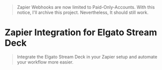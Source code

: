 > Zapier Webhooks are now limited to Paid-Only-Accounts. With this notice, I'll archive this project. Nevertheless, It should still work.

# Zapier Integration for Elgato Stream Deck
> Integrate the Elgato Stream Deck in your Zapier setup and automate your workflow more easier.
